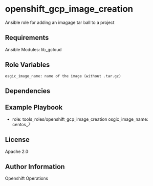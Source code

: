 openshift_gcp_image_creation
=========

Ansible role for adding an imagage tar ball to a project

Requirements
------------

Ansible Modules: lib_gcloud


Role Variables
--------------

    osgic_image_name: name of the image (without .tar.gz)

Dependencies
------------


Example Playbook
----------------

  - role: tools_roles/openshift_gcp_image_creation
    osgic_image_name: centos_7

License
-------

Apache 2.0

Author Information
------------------

Openshift Operations
